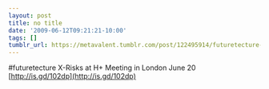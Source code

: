 ```yaml
---
layout: post
title: no title
date: '2009-06-12T09:21:21-10:00'
tags: []
tumblr_url: https://metavalent.tumblr.com/post/122495914/futuretecture-x-risks-at-h-meeting-in-london
---
```

#futuretecture X-Risks at H+ Meeting in London June 20 [http://is.gd/102dp](http://is.gd/102dp)

